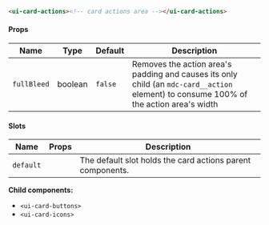 ```html
<ui-card-actions><!-- card actions area --></ui-card-actions>
```

#### Props

| Name        | Type    | Default | Description                                                                                                                            |
| ----------- | ------- | ------- | -------------------------------------------------------------------------------------------------------------------------------------- |
| `fullBleed` | boolean | `false` | Removes the action area's padding and causes its only child (an `mdc-card__action` element) to consume 100% of the action area's width |

#### Slots

| Name      | Props | Description                                                |
| --------- | ----- | ---------------------------------------------------------- |
| `default` |       | The default slot holds the card actions parent components. |

**Child components:**

- `<ui-card-buttons>`
- `<ui-card-icons>`
